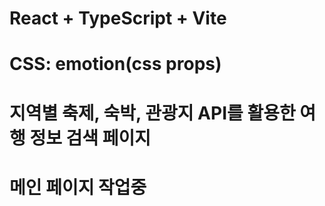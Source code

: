 # React + TypeScript + Vite
# CSS: emotion(css props)

# 지역별 축제, 숙박, 관광지 API를 활용한 여행 정보 검색 페이지

# 메인 페이지 작업중

